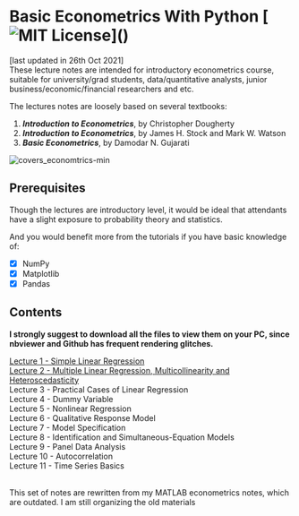 # Basic Econometrics With Python [![MIT License](https://img.shields.io/apm/l/atomic-design-ui.svg?)]()
[last updated in 26th Oct 2021]<br>
These lecture notes are intended for introductory econometrics course, suitable for university/grad students, data/quantitative analysts, junior business/economic/financial researchers and etc. 

The lectures notes are loosely based on several textbooks:<br>

1. <b><i>Introduction to Econometrics</i></b>,  by Christopher Dougherty<br>
2. <b><i>Introduction to Econometrics</i></b>,  by James H. Stock and Mark W. Watson<br>
3. <b><i>Basic Econometrics</i></b>,  by Damodar N. Gujarati

![covers_economtrics-min](https://user-images.githubusercontent.com/59842360/126119680-edc6006d-2458-4ae6-8be1-5d587d37ecb5.jpg)

## Prerequisites
Though the lectures are introductory level, it would be ideal that attendants have a slight exposure to probability theory and statistics.

And you would benefit more from the tutorials if you have basic knowledge of: 
- [x] NumPy
- [x] Matplotlib
- [x] Pandas

## Contents
<b>I strongly suggest to download all the files to view them on your PC, since nbviewer and Github has frequent rendering glitches.</b><br>

[Lecture 1 - Simple Linear Regression](https://nbviewer.jupyter.org/github/MacroAnalyst/Basic_Econometrics_With_Python/blob/main/1.%20Simple%20Linear%20Regression.ipynb)<br>
[Lecture 2 - Multiple Linear Regression, Multicollinearity and Heteroscedasticity](https://nbviewer.org/github/MacroAnalyst/Basic_Econometrics_With_Python/blob/main/2.%20Multiple%20Linear%20Regression%2C%20Multicollinearity%20and%20Heteroscedasticity.ipynb)<br>
Lecture 3 - Practical Cases of Linear Regression <br>
Lecture 4 - Dummy Variable<br>
Lecture 5 - Nonlinear Regression<br>
Lecture 6 - Qualitative Response Model<br>
Lecture 7 - Model Specification<br>
Lecture 8 - Identification and Simultaneous-Equation Models<br>
Lecture 9 - Panel Data Analysis<br>
Lecture 10 - Autocorrelation<br>
Lecture 11 - Time Series Basics<br>

<br>
This set of notes are rewritten from my MATLAB econometrics notes, which are outdated. I am still organizing the old materials 

